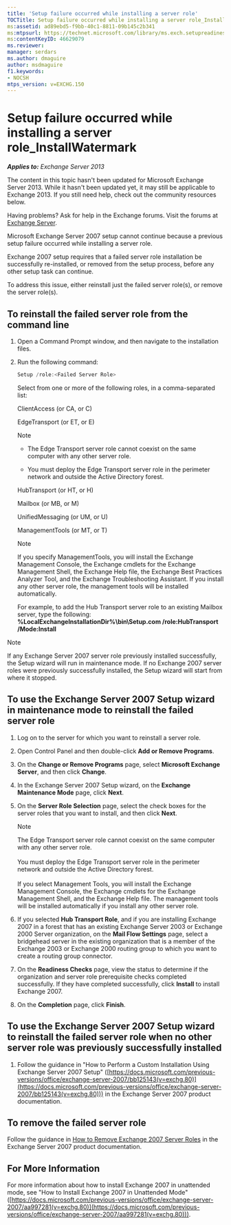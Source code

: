 ```yaml
---
title: 'Setup failure occurred while installing a server role'
TOCTitle: Setup failure occurred while installing a server role_InstallWatermark
ms:assetid: ad89ebd5-f9bb-40c1-8811-09b145c2b341
ms:mtpsurl: https://technet.microsoft.com/library/ms.exch.setupreadiness.installwatermark(v=EXCHG.150)
ms:contentKeyID: 46629079
ms.reviewer: 
manager: serdars
ms.author: dmaguire
author: msdmaguire
f1.keywords:
- NOCSH
mtps_version: v=EXCHG.150
---
```


# Setup failure occurred while installing a server role\_InstallWatermark

_**Applies to:** Exchange Server 2013_

The content in this topic hasn't been updated for Microsoft Exchange Server 2013. While it hasn't been updated yet, it may still be applicable to Exchange 2013. If you still need help, check out the community resources below.

Having problems? Ask for help in the Exchange forums. Visit the forums at [Exchange Server](https://go.microsoft.com/fwlink/p/?linkid=60612).

Microsoft Exchange Server 2007 setup cannot continue because a previous setup failure occurred while installing a server role.

Exchange 2007 setup requires that a failed server role installation be successfully re-installed, or removed from the setup process, before any other setup task can continue.

To address this issue, either reinstall just the failed server role(s), or remove the server role(s).

## To reinstall the failed server role from the command line

1. Open a Command Prompt window, and then navigate to the installation files.

2. Run the following command:

    ```powershell
    Setup /role:<Failed Server Role>
    ```

    Select from one or more of the following roles, in a comma-separated list:

    ClientAccess (or CA, or C)

    EdgeTransport (or ET, or E)

    > [!NOTE]
    > - The Edge Transport server role cannot coexist on the same computer with any other server role.
    >
    > - You must deploy the Edge Transport server role in the perimeter network and outside the Active Directory forest.

    HubTransport (or HT, or H)

    Mailbox (or MB, or M)

    UnifiedMessaging (or UM, or U)

    ManagementTools (or MT, or T)

    > [!NOTE]
    > If you specify ManagementTools, you will install the Exchange Management Console, the Exchange cmdlets for the Exchange Management Shell, the Exchange Help file, the Exchange Best Practices Analyzer Tool, and the Exchange Troubleshooting Assistant. If you install any other server role, the management tools will be installed automatically.

    For example, to add the Hub Transport server role to an existing Mailbox server, type the following: **%LocalExchangeInstallationDir%\\bin\\Setup.com /role:HubTransport /Mode:Install**

> [!NOTE]
> If any Exchange Server&nbsp;2007 server role previously installed successfully, the Setup wizard will run in maintenance mode. If no Exchange 2007 server roles were previously successfully installed, the Setup wizard will start from where it stopped.

## To use the Exchange Server 2007 Setup wizard in maintenance mode to reinstall the failed server role

1. Log on to the server for which you want to reinstall a server role.

2. Open Control Panel and then double-click **Add or Remove Programs**.

3. On the **Change or Remove Programs** page, select **Microsoft Exchange Server**, and then click **Change**.

4. In the Exchange Server 2007 Setup wizard, on the **Exchange Maintenance Mode** page, click **Next**.

5. On the **Server Role Selection** page, select the check boxes for the server roles that you want to install, and then click **Next**.

    > [!NOTE]
    > The Edge Transport server role cannot coexist on the same computer with any other server role. <br/><br/> You must deploy the Edge Transport server role in the perimeter network and outside the Active Directory forest. <br/><br/> If you select Management Tools, you will install the Exchange Management Console, the Exchange cmdlets for the Exchange Management Shell, and the Exchange Help file. The management tools will be installed automatically if you install any other server role.

6. If you selected **Hub Transport Role**, and if you are installing Exchange 2007 in a forest that has an existing Exchange Server 2003 or Exchange 2000 Server organization, on the **Mail Flow Settings** page, select a bridgehead server in the existing organization that is a member of the Exchange 2003 or Exchange 2000 routing group to which you want to create a routing group connector.

7. On the **Readiness Checks** page, view the status to determine if the organization and server role prerequisite checks completed successfully. If they have completed successfully, click **Install** to install Exchange 2007.

8. On the **Completion** page, click **Finish**.

## To use the Exchange Server 2007 Setup wizard to reinstall the failed server role when no other server role was previously successfully installed

1. Follow the guidance in "How to Perform a Custom Installation Using Exchange Server 2007 Setup" ([https://docs.microsoft.com/previous-versions/office/exchange-server-2007/bb125143(v=exchg.80)](https://docs.microsoft.com/previous-versions/office/exchange-server-2007/bb125143(v=exchg.80))) in the Exchange Server 2007 product documentation.

## To remove the failed server role

Follow the guidance in [How to Remove Exchange 2007 Server Roles](https://docs.microsoft.com/previous-versions/office/exchange-server-2007/bb124115(v=exchg.80)) in the Exchange Server 2007 product documentation.

## For More Information

For more information about how to install Exchange 2007 in unattended mode, see "How to Install Exchange 2007 in Unattended Mode" ([https://docs.microsoft.com/previous-versions/office/exchange-server-2007/aa997281(v=exchg.80)](https://docs.microsoft.com/previous-versions/office/exchange-server-2007/aa997281(v=exchg.80))).
